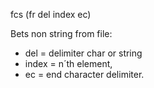 <span style='color:var(--vscode-symbolIcon-methodForeground);'>fcs</span> (<span style='color:var(--vscode-symbolIcon-variableForeground);'>fr del index ec</span>) 

Bets non string from file: 
- del = delimiter char or string
- index = n´th element, 
- ec = end character delimiter.
